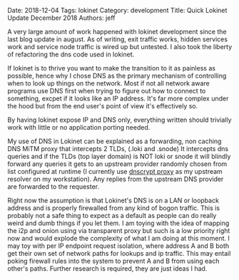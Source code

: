Date: 2018-12-04
Tags: lokinet
Category: development
Title: Quick Lokinet Update December 2018
Authors: jeff

A very large amount of work happened with lokinet development since the last blog update in august.
As of writing, exit traffic works, hidden services work and service node traffic is wired up but untested.
I also took the liberty of refactoring the dns code used in lokinet. 

If lokinet is to thrive you want to make the transition to it as painless as possible, 
hence why I chose DNS as the primary mechanism of controlling when to look up things on the network.
Most if not all network aware programs use DNS first when trying to figure out how to connect to something, 
excpet if it looks like an IP address. 
It's far more complex under the hood but from the end user's point of view it's effectively so.

By having lokinet expose IP and DNS only, everything written should trivially work with little or no application porting needed. 

My use of DNS in Lokinet can be explained as a forwarding, non caching DNS MiTM proxy that intercepts 2 TLDs, (.loki and .snode)
It intercepts dns queries and if the TLDs (top layer domain) is NOT loki or snode it will blindly forward any queries it gets 
to an upstream provider randomly chosen from list configured at runtime 
(I currently use [dnscrypt proxy](https://dnscrypt.info) as my upstream resolver on my workstation). 
Any replies from the upstream DNS provider are forwarded to the requester.

Right now the assumption is that Lokinet's DNS is on a LAN or loopback address and is properly firewalled from any kind of bogon traffic. 
This is probably not a safe thing to expect as a default as people can do really weird and dumb things if you let them.
I am toying with the idea of mapping the i2p and onion using via transparent proxy but such is a low priority right now and would explode the complexity of what I am doing at this moment.
I may toy with per IP endpoint request isolation, 
where address A and B both get their own set of network paths for lookups and ip traffic. 
This may entail poking firewall rules into the system to prevent A and B from using each other's paths. Further research is required, they are just ideas I had.
